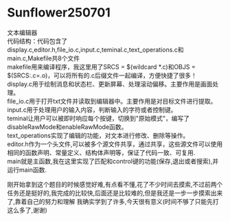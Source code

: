 # Sunflower250701
文本编辑器  
代码结构：代码包含了display.c,editor.h,file_io.c,input.c,teminal.c,text_operations.c和main.c,Makefile共8个文件  
makefile用来编译程序，我这里用了SRCS = $(wildcard *.c)和OBJS = $(SRCS:.c=.o)，可以将所有的.c后缀文件一起编译，方便快捷了很多！  
display.c用于绘制消息和状态栏、更新屏幕、处理滚动偏移。主要作用是画面处理。  
file_io.c用于打开txt文件并读取到编辑器中。主要作用是对目标文件进行提取。  
input.c用于处理用户的输入内容，判断输入的字符或者控制键。  
teminal让用户可以被即时响应每个按键，切换到"原始模式"，编写了disableRawMode和enableRawMode函数。  
text_operations实现了编辑的功能，对文本进行修改、删除等操作。  
editor.h作为一个头文件,可以被多个源文件共享，通过共享，这些源文件可以使用相同的函数声明、常量定义、结构体声明等，保证了代码一致、可复用.  
main就是主函数,我在这里实现了匹配和control键的功能(保存,退出或者搜索),并运行main函数.  

    
刚开始拿到这个题目的时候感觉好难,有点看不懂,花了不少时间去摸索,不过前两个任务还是挺好的,我完成的比较快,后面还是比较难的,但是我还是一步一步摸索出来了,靠着自己的努力和理解
我确实学到了许多,今天很有意义(时间不够了只能先打这么多了,谢谢)
